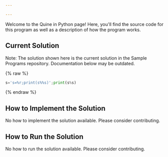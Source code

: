 ```yaml
---

---
```


Welcome to the Quine in Python page! Here, you'll find the source code for this program as well as a description of how the program works.

## Current Solution

Note: The solution shown here is the current solution in the Sample Programs repository. Documentation below may be outdated.

{% raw %}

```Python
s='s=%r;print(s%%s)';print(s%s)

```

{% endraw %}

## How to Implement the Solution

No how to implement the solution available. Please consider contributing.

## How to Run the Solution

No how to run the solution available. Please consider contributing.